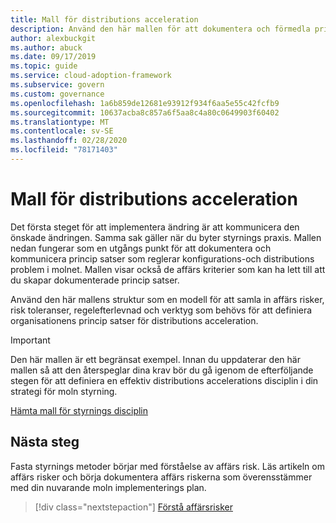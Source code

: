 ```yaml
---
title: Mall för distributions acceleration
description: Använd den här mallen för att dokumentera och förmedla princip satser för att övervaka problem med konfiguration och distribution i molnet.
author: alexbuckgit
ms.author: abuck
ms.date: 09/17/2019
ms.topic: guide
ms.service: cloud-adoption-framework
ms.subservice: govern
ms.custom: governance
ms.openlocfilehash: 1a6b859de12681e93912f934f6aa5e55c42fcfb9
ms.sourcegitcommit: 10637acba8c857a6f5aa8c4a80c0649903f60402
ms.translationtype: MT
ms.contentlocale: sv-SE
ms.lasthandoff: 02/28/2020
ms.locfileid: "78171403"
---
```

# <a name="deployment-acceleration-template"></a>Mall för distributions acceleration

Det första steget för att implementera ändring är att kommunicera den önskade ändringen. Samma sak gäller när du byter styrnings praxis. Mallen nedan fungerar som en utgångs punkt för att dokumentera och kommunicera princip satser som reglerar konfigurations-och distributions problem i molnet. Mallen visar också de affärs kriterier som kan ha lett till att du skapar dokumenterade princip satser.

Använd den här mallens struktur som en modell för att samla in affärs risker, risk toleranser, regelefterlevnad och verktyg som behövs för att definiera organisationens princip satser för distributions acceleration.

> [!IMPORTANT]
> Den här mallen är ett begränsat exempel. Innan du uppdaterar den här mallen så att den återspeglar dina krav bör du gå igenom de efterföljande stegen för att definiera en effektiv distributions accelerations disciplin i din strategi för moln styrning.

<!-- markdownlint-disable MD033 -->

 <a href="https://archcenter.blob.core.windows.net/cdn/fusion/governance/Deployment%20Acceleration%20Discipline%20Template.docx">Hämta mall för styrnings disciplin</a>

<!-- markdownlint-enable MD033 -->

## <a name="next-steps"></a>Nästa steg

Fasta styrnings metoder börjar med förståelse av affärs risk. Läs artikeln om affärs risker och börja dokumentera affärs riskerna som överensstämmer med din nuvarande moln implementerings plan.

> [!div class="nextstepaction"]
> [Förstå affärsrisker](./business-risks.md)
